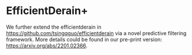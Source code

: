 # EfficientDerain+
We further extend the efficientderain in https://github.com/tsingqguo/efficientderain via a novel predictive filtering framework. More details could be found in our pre-print version: https://arxiv.org/abs/2201.02366. 
